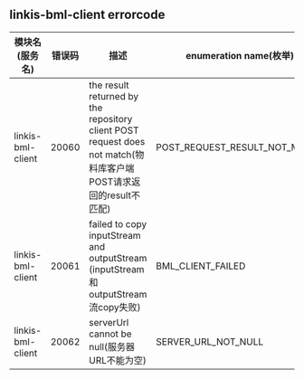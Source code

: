 ## linkis-bml-client errorcode


| 模块名(服务名) | 错误码   | 描述 | enumeration name(枚举)| Exception Class(类名)|
| -------- |-------| ----- |---------|---------|
|linkis-bml-client| 20060 |the result returned by the repository client POST request does not match(物料库客户端POST请求返回的result不匹配)|POST_REQUEST_RESULT_NOT_MATCH|BmlClientErrorCodeSummary|
|linkis-bml-client| 20061 |failed to copy inputStream and outputStream (inputStream和outputStream流copy失败)|BML_CLIENT_FAILED|BmlClientErrorCodeSummary|
|linkis-bml-client| 20062 |serverUrl cannot be null(服务器URL不能为空)|SERVER_URL_NOT_NULL|BmlClientErrorCodeSummary|

